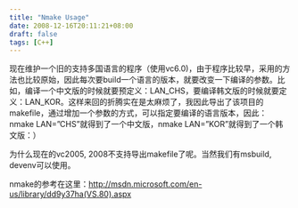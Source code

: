```yaml
---
title: "Nmake Usage"
date: 2008-12-16T20:11:21+08:00
draft: false
tags: [C++]
---
```


现在维护一个旧的支持多国语言的程序（使用vc6.0)，由于程序比较早，采用的方法也比较原始，因此每次要build一个语言的版本，就要改变一下编译的参数。比如，编译一个中文版的时候就要预定义：LAN_CHS，要编译韩文版的时候就要定义：LAN_KOR。这样来回的折腾实在是太麻烦了，我因此导出了该项目的makefile，通过增加一个参数的方式，可以指定要编译的语言版本，因此：nmake LAN=”CHS”就得到了一个中文版，nmake LAN=”KOR”就得到了一个韩文版：）

为什么现在的vc2005, 2008不支持导出makefile了呢。当然我们有msbuild, devenv可以使用。

nmake的参考在这里：http://msdn.microsoft.com/en-us/library/dd9y37ha(VS.80).aspx
